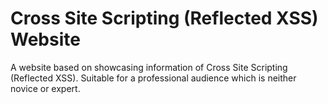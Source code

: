 # Cross Site Scripting (Reflected XSS) Website
A website based on showcasing information of Cross Site Scripting (Reflected XSS). Suitable for a professional audience which is neither novice or expert.
